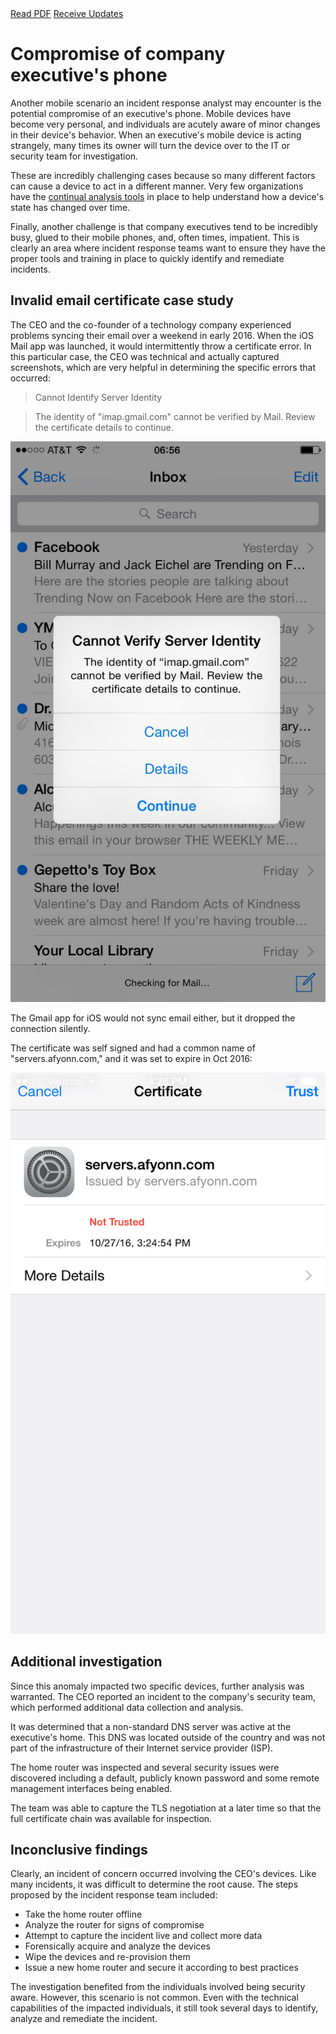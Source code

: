 <div class="cta-banner">
  <a class="cta-banner-pdf" href="https://info.nowsecure.com/IRforAndroidandiOS_PDFRequest.html">Read PDF<i class="fa fa-file-pdf-o"></i></a>
  <a class="cta-banner-update" href="https://info.nowsecure.com/IRforAndroidandiOS_Updates.html">Receive Updates<i class="fa fa-bell-o"></i></a>
</div>

# Compromise of company executive's phone
Another mobile scenario an incident response analyst may encounter is the potential compromise of an executive's phone. Mobile devices have become very personal, and individuals are acutely aware of minor changes in their device's behavior. When an executive's mobile device is acting strangely, many times its owner will turn the device over to the IT or security team for investigation.

These are incredibly challenging cases because so many different factors can cause a device to act in a different manner. Very few organizations have the [continual analysis tools](../tools/mobile-ir-tool-categories.md) in place to help understand how a device's state has changed over time.

Finally, another challenge is that company executives tend to be incredibly busy, glued to their mobile phones, and, often times, impatient. This is clearly an area where incident response teams want to ensure they have the proper tools and training in place to quickly identify and remediate incidents.

## Invalid email certificate case study
The CEO and the co-founder of a technology company experienced problems syncing their email over a weekend in early 2016. When the iOS Mail app was launched, it would intermittently throw a certificate error. In this particular case, the CEO was technical and actually captured screenshots, which are very helpful in determining the specific errors that occurred:

>Cannot Identify Server Identity

>The identity of "imap.gmail.com" cannot be verified by Mail. Review the certificate details to continue.

![Certificate Error on iOS Mail](../assets/iOS-Mail-Certificate-Error.jpg)

The Gmail app for iOS would not sync email either, but it dropped the connection silently.

The certificate was self signed and had a common name of "servers.afyonn.com," and it was set to expire in Oct 2016:

![Self Signed Certificate presented to iOS Mail](../assets/servers-afyonn-com-certificate-error.png)

## Additional investigation
Since this anomaly impacted two specific devices, further analysis was warranted. The CEO reported an incident to the company's security team, which performed additional data collection and analysis.

It was determined that a non-standard DNS server was active at the executive's home. This DNS was located outside of the country and was not part of the infrastructure of their Internet service provider (ISP).

The home router was inspected and several security issues were discovered including a default, publicly known password and some remote management interfaces being enabled.

The team was able to capture the TLS negotiation at a later time so that the full certificate chain was available for inspection.

## Inconclusive findings
Clearly, an incident of concern occurred involving the CEO's devices. Like many incidents, it was difficult to determine the root cause. The steps proposed by the incident response team included:

* Take the home router offline
* Analyze the router for signs of compromise
* Attempt to capture the incident live and collect more data
* Forensically acquire and analyze the devices
* Wipe the devices and re-provision them
* Issue a new home router and secure it according to best practices

The investigation benefited from the individuals involved being security aware. However, this scenario is not common. Even with the technical capabilities of the impacted individuals, it still took several days to identify, analyze and remediate the incident.
